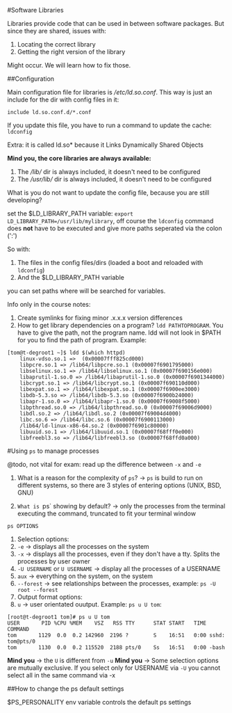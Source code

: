 #Software Libraries

Libraries provide code that can be used in between software packages. But since they are shared, issues with:

1. Locating the correct library
2. Getting the right version of the library

Might occur. We will learn how to fix those.

##Configuration

Main configuration file for libraries is */etc/ld.so.conf*. This way is just an include for the dir with config files in it:

```
include ld.so.conf.d/*.conf
```

If you update this file, you have to run a command to update the cache: `ldconfig`

Extra: it is called ld.so* because it Links Dynamically Shared Objects

**Mind you, the core libraries are always available:** 
1. The */lib/* dir is always included, it doesn't need to be configured
2. The */usr/lib/* dir is always included, it doesn't need to be configured

What is you do not want to update the config file, because you are still developing?

set the $LD_LIBRARY_PATH variable: `export LD_LIBRARY_PATH=/usr/lib/mylibrary`, off course the `ldconfig` command does **not** have to be executed and give more paths seperated via the colon (':')

So with:
1. The files in the config files/dirs (loaded a boot and reloaded with `ldconfig`)
2. And the $LD_LIBRARY_PATH variable

you can set paths where will be searched for variables.

Info only in the course notes:

1. Create symlinks for fixing minor .x.x.x version differences
2. How to get library dependencies on a program? `ldd PATHTOPROGRAM`. You have to give the path, not the program name. ldd will not look in $PATH for you to find the path of program. Example:

```
[tom@t-degroot1 ~]$ ldd $(which httpd)
	linux-vdso.so.1 =>  (0x00007fff825cd000)
	libpcre.so.1 => /lib64/libpcre.so.1 (0x00007f6901795000)
	libselinux.so.1 => /lib64/libselinux.so.1 (0x00007f690156e000)
	libaprutil-1.so.0 => /lib64/libaprutil-1.so.0 (0x00007f6901344000)
	libcrypt.so.1 => /lib64/libcrypt.so.1 (0x00007f690110d000)
	libexpat.so.1 => /lib64/libexpat.so.1 (0x00007f6900ee3000)
	libdb-5.3.so => /lib64/libdb-5.3.so (0x00007f6900b24000)
	libapr-1.so.0 => /lib64/libapr-1.so.0 (0x00007f69008f5000)
	libpthread.so.0 => /lib64/libpthread.so.0 (0x00007f69006d9000)
	libdl.so.2 => /lib64/libdl.so.2 (0x00007f69004d4000)
	libc.so.6 => /lib64/libc.so.6 (0x00007f6900113000)
	/lib64/ld-linux-x86-64.so.2 (0x00007f6901c80000)
	libuuid.so.1 => /lib64/libuuid.so.1 (0x00007f68fff0e000)
	libfreebl3.so => /lib64/libfreebl3.so (0x00007f68ffd0a000)
```

#Using `ps` to manage processes

@todo, not vital for exam: read up the difference between `-x` and `-e`

1. What is a reason for the complexity of `ps`? -> `ps` is build to run on different systems, so there are 3 styles of entering options (UNIX, BSD, GNU)

2. `What is `ps` showing by default? -> only the processes from the terminal executing the command, truncated to fit your terminal window

`ps OPTIONS` 
1. Selection options:
 1. `-e` -> displays all the processes on the system
 2. `-x` -> displays all the processes, even if they don't have a tty. Splits the processes by user owner
 3. `-U USERNAME` or `U USERNAME` -> display all the processes of a USERNAME
 4. `aux` -> everything on the system, on the system
 5. `--forest` -> see relationships between the processes, example: `ps -U root --forest`
2. Output format options:
  1. `u` -> user orientated ouutput. Example: `ps u U tom`:

```
[root@t-degroot1 tom]# ps u U tom
USER       PID %CPU %MEM    VSZ   RSS TTY      STAT START   TIME COMMAND
tom       1129  0.0  0.2 142960  2196 ?        S    16:51   0:00 sshd: tom@pts/0
tom       1130  0.0  0.2 115520  2188 pts/0    Ss   16:51   0:00 -bash
```

**Mind you** -> the `U` is different from `-u`
**Mind you** -> Some selection options are mutually exclusive. If you select only for USERNAME via `-U` you cannot select all in the same command via -x

##How to change the ps default settings

$PS_PERSONALITY env variable controls the default ps settings
